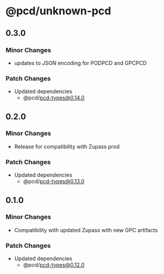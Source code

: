 # @pcd/unknown-pcd

## 0.3.0

### Minor Changes

- updates to JSON encoding for PODPCD and GPCPCD

### Patch Changes

- Updated dependencies
  - @pcd/pcd-types@0.14.0

## 0.2.0

### Minor Changes

- Release for compatibility with Zupass prod

### Patch Changes

- Updated dependencies
  - @pcd/pcd-types@0.13.0

## 0.1.0

### Minor Changes

- Compatibility with updated Zupass with new GPC artifacts

### Patch Changes

- Updated dependencies
  - @pcd/pcd-types@0.12.0
